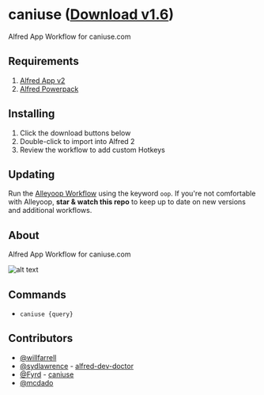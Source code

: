 caniuse ([Download v1.6](https://raw.github.com/willfarrell/alfred-caniuse-workflow/master/caniuse.alfredworkflow))
=====================

Alfred App Workflow for caniuse.com

## Requirements
1. [Alfred App v2](http://www.alfredapp.com/#download)
1. [Alfred Powerpack](https://buy.alfredapp.com/)

## Installing
1. Click the download buttons below
2. Double-click to import into Alfred 2
3. Review the workflow to add custom Hotkeys

## Updating
Run the [Alleyoop Workflow](http://www.alfredforum.com/topic/1582-alleyoop-update-alfred-workflows/) using the keyword `oop`. If you're not comfortable with Alleyoop, **star & watch this repo** to keep up to date on new versions and additional workflows.

## About
Alfred App Workflow for caniuse.com

![alt text][caniuse]

## Commands
- `caniuse {query}`

## Contributors
- [@willfarrell](https://github.com/willfarrell)
- [@sydlawrence](https://github.com/sydlawrence) - [alfred-dev-doctor](https://github.com/sydlawrence/alfred-dev-doctor)
- [@Fyrd](https://github.com/Fyrd) - [caniuse](https://github.com/Fyrd/caniuse)
- [@mcdado](https://github.com/mcdado)

[caniuse]: ./screenshots/caniuse-browser.png "Sample search"
